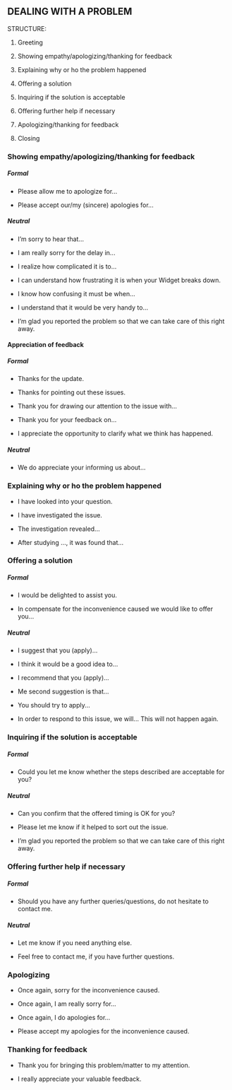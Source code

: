 DEALING WITH A PROBLEM
----------------------

STRUCTURE:

1.  Greeting

2.  Showing empathy/apologizing/thanking for feedback

3.  Explaining why or ho the problem happened

4.  Offering a solution

5.  Inquiring if the solution is acceptable

6.  Offering further help if necessary

7.  Apologizing/thanking for feedback

8.  Closing

### Showing empathy/apologizing/thanking for feedback

##### Formal

-   Please allow me to apologize for...

-   Please accept our/my (sincere) apologies for...

##### Neutral

-   I’m sorry to hear that...

-   I am really sorry for the delay in...

-   I realize how complicated it is to...

-   I can understand how frustrating it is when your Widget breaks down.

-   I know how confusing it must be when...

-   I understand that it would be very handy to...

-   I’m glad you reported the problem so that we can take care of this
    right away.

#### Appreciation of feedback

##### Formal

-   Thanks for the update.

-   Thanks for pointing out these issues.

-   Thank you for drawing our attention to the issue with...

-   Thank you for your feedback on...

-   I appreciate the opportunity to clarify what we think has happened.

##### Neutral

-   We do appreciate your informing us about...

### Explaining why or ho the problem happened

-   I have looked into your question.

-   I have investigated the issue.

-   The investigation revealed...

-   After studying ..., it was found that...

### Offering a solution

##### Formal

-   I would be delighted to assist you.

-   In compensate for the inconvenience caused we would like to offer
    you...

##### Neutral

-   I suggest that you (apply)...

-   I think it would be a good idea to...

-   I recommend that you (apply)...

-   Me second suggestion is that...

-   You should try to apply...

-   In order to respond to this issue, we will... This will not happen
    again.

### Inquiring if the solution is acceptable

##### Formal

-   Could you let me know whether the steps described are acceptable for
    you?

##### Neutral

-   Can you confirm that the offered timing is OK for you?

-   Please let me know if it helped to sort out the issue.

-   I’m glad you reported the problem so that we can take care of this
    right away.

### Offering further help if necessary

##### Formal

-   Should you have any further queries/questions, do not hesitate to
    contact me.

##### Neutral

-   Let me know if you need anything else.

-   Feel free to contact me, if you have further questions.

### Apologizing

-   Once again, sorry for the inconvenience caused.

-   Once again, I am really sorry for...

-   Once again, I do apologies for...

-   Please accept my apologies for the inconvenience caused.

### Thanking for feedback

-   Thank you for bringing this problem/matter to my attention.

-   I really appreciate your valuable feedback.


